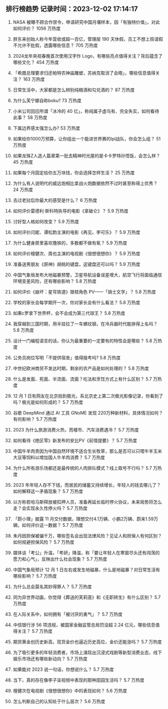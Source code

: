 
## 排行榜趋势 记录时间：2023-12-02 17:14:17
  
  1. NASA 被曝不顾合作禁令，申请研究中国月壤样本，因「有独特价值」，对此如何评价？ 1056 万热度
    
  2. 胖东来创始人称今年营收或超一百亿，管理层 190 天休假，员工不想上班请假不允许不批假，透露哪些信息？ 705 万热度
    
  3. 2024龙年央视春晚首次使用汉字作 Logo，有哪些亮点值得关注？背后蕴含了哪些文化？ 454 万热度
    
  4. 「希腊总理要求归还帕特农神庙雕塑，苏纳克取消了会晤」，哪些信息值得关注？ 163 万热度
    
  5. 日常生活中，大家都是怎么辨别纯粮酒和勾兑酒的？ 87 万热度
    
  6. 为什么芙宁娜自称boku? 73 万热度
    
  7. 小米公司回应所谓「冰冷的 40 亿」，称纯属子虚乌有、完全失实，如何看待此事？ 58 万热度
    
  8. 下属边界感太强怎么办? 53 万热度
    
  9. 如果给你1000万预算，让你组出一个能进世界赛的lpl战队，你会怎么组？ 51 万热度
    
  10. 如果龙珠Z人造人篇章第一批去精神时光屋的是卡卡罗特孙悟饭，会怎么样？ 45 万热度
    
  11. 如果每个月固定给你五万块钱，你会选择怎样生活？ 25 万热度
    
  12. 为什么有人说明代的威远炮相比拿战火炮数据依然不过时甚至称得上优秀？ 24 万热度
    
  13. 去过老挝后你最大的感受是什么？ 6 万热度
    
  14. 如何评价雷德利·斯科特执导的电影《拿破仑》？ 5.9 万热度
    
  15. 讨好型人格如何改变？ 5.9 万热度
    
  16. 如何评价闫妮、谭松韵主演的电影《再见，李可乐》？ 5.9 万热度
    
  17. 为什么健身房里喜欢撸铁的，多数都不做有氧？ 5.9 万热度
    
  18. 如何评价檀健次、周也主演的电视剧《很想很想你》？ 5.9 万热度
    
  19. 准备送男朋友《原神》胡桃的键盘，这键盘还可以吗？ 5.9 万热度
    
  20. 中国气象局发布大地磁暴预警，卫星导航设备误差增大，航空飞行将面临通信环境变差风险，还有哪些影响？ 5.8 万热度
    
  21. 如何评价《崩坏：星穹铁道》银枝角色 PV——「骑士文学」？ 5.8 万热度
    
  22. 学校的家长会每学期开一次，你对家长会有什么看法？ 5.8 万热度
    
  23. 如果c罗拿下世界杯，会不会成为第三代球王？ 5.8 万热度
    
  24. 我穿越到三国时期，用半挂拉了一车螺纹钢，在冷兵器时代能排得上名吗？ 5.8 万热度
    
  25. 设计一门编程语言的话，你认为最重要的一定要有的特性会是哪些？ 5.8 万热度
    
  26. 公务员岗位写明「不提供宿舍」值得报考吗? 5.8 万热度
    
  27. 中世纪欧洲商贸不发达时期，剩余的农产品是如何处理的？ 5.8 万热度
    
  28. 什么是发面、死面、半烫面、烫面？吃法和烹饪方式上有什么区别？ 5.7 万热度
    
  29. 12 月 1 日有网友在北京拍到极光，系北京史上第二次极光影像记录，你看到了吗？极光是如何形成的？ 5.7 万热度
    
  30. 谷歌 DeepMind 通过 AI 工具 GNoME 发现 220万种新材料，具体情况如何？有何影响？ 5.7 万热度
    
  31. 2023 为什么旅游消费火热，而楼市、汽车消费遇冷？ 5.7 万热度
    
  32. 如何看待《绝区零》新发布的安比PV《前情提要》？ 5.7 万热度
    
  33. 中国牛羊肉贵因为中国自然环境不适合生长牧草，那么是否可以只喂牛羊玉米大豆等饲料以增加国人牛羊肉消费？ 5.7 万热度
    
  34. 为什么所有游乐场都还是最传统的人肉排队模式？线上取号不行吗？ 5.7 万热度
    
  35. 2023 年年轻人存不下钱，而居民的储蓄又持续增长，年轻人的钱去哪儿了？如何解释这一矛盾现象？ 5.7 万热度
    
  36. 以方称若哈马斯释放被扣押人员，准备再延长临时停火协议，未来局势将怎么走？会实现永久性停火吗？ 5.7 万热度
    
  37. 「蔚小理」披露 11 月交付数据，理想交付4.1万辆、小鹏2万辆、蔚来1.59万辆，如何评价这一数据？ 5.7 万热度
    
  38. 朱丹因担保被骗千万，哪些签名会出现法律风险？见证人和担保人有何区别？如何规避担保风险？ 5.7 万热度
    
  39. 媒体谈「考公」升温，「考研」降温，称「要让年轻人在寒窗尽头还有闯荡的愿力和心气」，反映出什么社会现象？ 5.7 万热度
    
  40. 中国气象局预计 12 月 1 日左右或发生地磁暴，什么是地磁暴？对日常生活有哪些影响？ 5.7 万热度
    
  41. 为什么总会莫名其妙得罪人？ 5.7 万热度
    
  42. 同为异世界动画，你觉得《葬送的芙莉莲》和《无职转生》有什么区别？ 5.7 万热度
    
  43. 在人际关系中，如何拥有「被讨厌的勇气」？ 5.7 万热度
    
  44. 中信银行涉 56 项违规，被国家金融监管总局罚没超 2.24 亿元，哪些信息值得关注？ 5.7 万热度
    
  45. 期货黄金创历史新高，现货金价也逼近历史高位，金价还能涨吗？ 5.7 万热度
    
  46. 为了吸引更多的年轻消费者，市场上涌现出沉浸式戏剧等新型消费业态，线下娱乐市场还有哪些新动向？ 5.7 万热度
    
  47. 如果能对 2023 说一句话，你想说什么？ 5.7 万热度
    
  48. 当下，真的存在像李子柒视频中表现的那种田园生活吗？ 5.7 万热度
    
  49. 檀健次在电视剧《很想很想你》中的表现如何？ 5.6 万热度
    
  50. 怎么判断自己的认知处于什么层次？ 5.6 万热度
    